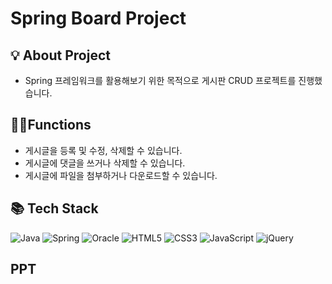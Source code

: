# Spring Board Project

## 💡 About Project
- Spring 프레임워크를 활용해보기 위한 목적으로 게시판 CRUD 프로젝트를 진행했습니다.

## 🎲🎯Functions
- 게시글을 등록 및 수정, 삭제할 수 있습니다.
- 게시글에 댓글을 쓰거나 삭제할 수 있습니다.
- 게시글에 파일을 첨부하거나 다운로드할 수 있습니다.

## 📚 Tech Stack
![Java](https://img.shields.io/badge/java-%23ED8B00.svg?style=for-the-badge&logo=java&logoColor=white)
![Spring](https://img.shields.io/badge/spring-%236DB33F.svg?style=for-the-badge&logo=spring&logoColor=white)
![Oracle](https://img.shields.io/badge/Oracle-F80000?style=for-the-badge&logo=oracle&logoColor=white)
![HTML5](https://img.shields.io/badge/html5-%23E34F26.svg?style=for-the-badge&logo=html5&logoColor=white)
![CSS3](https://img.shields.io/badge/css3-%231572B6.svg?style=for-the-badge&logo=css3&logoColor=white)
![JavaScript](https://img.shields.io/badge/javascript-%23323330.svg?style=for-the-badge&logo=javascript&logoColor=%23F7DF1E)
![jQuery](https://img.shields.io/badge/jquery-%230769AD.svg?style=for-the-badge&logo=jquery&logoColor=white)

## PPT